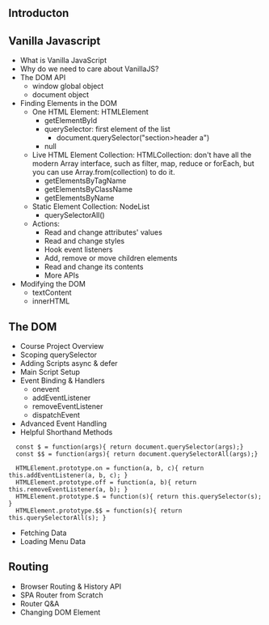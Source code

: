 ## Introducton
## Vanilla Javascript
  - What is Vanilla JavaScript
  - Why do we need to care about VanillaJS?
  - The DOM API
    - window global object
    - document object
  - Finding Elements in the DOM
    - One HTML Element: HTMLElement
      - getElementById
      - querySelector: first element of the list
        - document.querySelector("section>header a")
      - null
    - Live HTML Element Collection: HTMLCollection: don't have all the modern Array interface, such as filter, map, reduce or forEach, but you can use Array.from(collection) to do it.
      - getElementsByTagName
      - getElementsByClassName
      - getElementsByName
    - Static Element Collection: NodeList
      - querySelectorAll()
    - Actions:
      - Read and change attributes' values
      - Read and change styles
      - Hook event listeners
      - Add, remove or move children elements
      - Read and change its contents
      - More APIs        
  - Modifying the DOM
    - textContent
    - innerHTML
## The DOM
  - Course Project Overview
  - Scoping querySelector
  - Adding Scripts async & defer
  - Main Script Setup
  - Event Binding & Handlers
    - onevent
    - addEventListener
    - removeEventListener
    - dispatchEvent
  - Advanced Event Handling
  - Helpful Shorthand Methods
  ```
    const $ = function(args){ return document.querySelector(args);}
    const $$ = function(args){ return document.querySelectorAll(args);}

    HTMLElement.prototype.on = function(a, b, c){ return this.addEventListener(a, b, c); }
    HTMLElement.prototype.off = function(a, b){ return this.removeEventListener(a, b); }
    HTMLElement.prototype.$ = function(s){ return this.querySelector(s); }
    HTMLElement.prototype.$$ = function(s){ return this.querySelectorAll(s); }
  ```
  - Fetching Data
  - Loading Menu Data
## Routing
  - Browser Routing & History API
  - SPA Router from Scratch
  - Router Q&A
  - Changing DOM Element